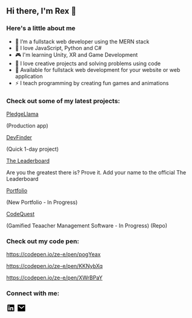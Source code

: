 ## Hi there, I'm Rex 👋

### Here's a little about me

- 🔭 I’m a fullstack web developer using the MERN stack
- 🌱 I love JavaScript, Python and C#
- 🎮 I'm learning Unity, XR and Game Development
- 👯 I love creative projects and solving problems using code
- 🥅 Available for fullstack web development for your website or web application
- ⚡ I teach programming by creating fun games and animations

### Check out some of my latest projects:


<a href="https://pledgellama.com/">PledgeLlama</a>

(Production app)

<a href="https://ze-e.github.io/dev_finder/">DevFinder</a>

(Quick 1-day project)

<a href="https://the-leaderboard.net/">The Leaderboard</a>

Are you the greatest there is? Prove it. Add your name to the official The Leaderboard

<a href="https://zrex-web-dev.com/">Portfolio</a>

(New Portfolio - In Progress)

<a href="https://github.com/ze-e/skill-grid">CodeQuest</a>

(Gamified Teaacher Management Software - In Progress) (Repo)

 
### Check out my code pen:
https://codepen.io/ze-e/pen/pogYeax

https://codepen.io/ze-e/pen/KKNybXq

https://codepen.io/ze-e/pen/XWrBPaY
 
### Connect with me:

<a href="https://www.linkedin.com/in/zachary-rex-rodriguez-0aa43723/"><img width=24 src="./linkedin-box-fill.svg"/></a>
<a href="mailto:zrexrodriguez@gmail.com"><img width=24 src="./mail-fill.svg"/></a>
